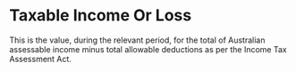 # Taxable Income Or Loss
This is the value, during the relevant period, for the total of Australian assessable income minus total allowable deductions as per the Income Tax Assessment Act.